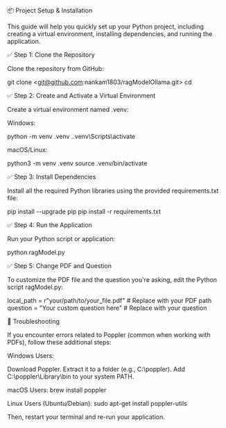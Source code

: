 📦 Project Setup & Installation

This guide will help you quickly set up your Python project, including creating a virtual environment, installing dependencies, and running the application.

✅ Step 1: Clone the Repository

Clone the repository from GitHub:

git clone <git@github.com:nankam1803/ragModelOllama.git>
cd <ragModelOllama>


✅ Step 2: Create and Activate a Virtual Environment

Create a virtual environment named .venv:

Windows:

python -m venv .venv
.\.venv\Scripts\activate

macOS/Linux:

python3 -m venv .venv
source .venv/bin/activate

✅ Step 3: Install Dependencies

Install all the required Python libraries using the provided requirements.txt file:

pip install --upgrade pip
pip install -r requirements.txt

✅ Step 4: Run the Application

Run your Python script or application:

python ragModel.py

✅ Step 5: Change PDF and Question

To customize the PDF file and the question you're asking, edit the Python script ragModel.py:

local_path = r"your/path/to/your_file.pdf"  # Replace with your PDF path
question = "Your custom question here"  # Replace with your question

🚩 Troubleshooting

If you encounter errors related to Poppler (common when working with PDFs), follow these additional steps:

Windows Users:

Download Poppler.
Extract it to a folder (e.g., C:\poppler).
Add C:\poppler\Library\bin to your system PATH.

macOS Users:
brew install poppler

Linux Users (Ubuntu/Debian):
sudo apt-get install poppler-utils

Then, restart your terminal and re-run your application.